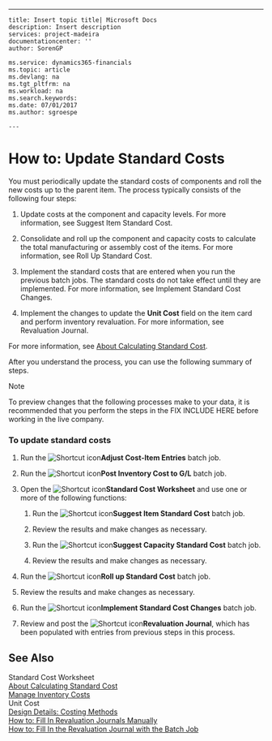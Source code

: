 ---
    title: Insert topic title| Microsoft Docs
    description: Insert description
    services: project-madeira
    documentationcenter: ''
    author: SorenGP

    ms.service: dynamics365-financials
    ms.topic: article
    ms.devlang: na
    ms.tgt_pltfrm: na
    ms.workload: na
    ms.search.keywords:
    ms.date: 07/01/2017
    ms.author: sgroespe

    ---
# How to: Update Standard Costs
You must periodically update the standard costs of components and roll the new costs up to the parent item. The process typically consists of the following four steps:  
  
1.  Update costs at the component and capacity levels. For more information, see Suggest Item Standard Cost.  
  
2.  Consolidate and roll up the component and capacity costs to calculate the total manufacturing or assembly cost of the items. For more information, see Roll Up Standard Cost.  
  
3.  Implement the standard costs that are entered when you run the previous batch jobs. The standard costs do not take effect until they are implemented. For more information, see Implement Standard Cost Changes.  
  
4.  Implement the changes to update the **Unit Cost** field on the item card and perform inventory revaluation. For more information, see Revaluation Journal.  
  
 For more information, see [About Calculating Standard Cost](../Finance/about-calculating-standard-cost.md).  
  
 After you understand the process, you can use the following summary of steps.  
  
> [!NOTE]  
>  To preview changes that the following processes make to your data, it is recommended that you perform the steps in the FIX INCLUDE HERE<!--[!INCLUDE[demolong](../ApplicationDesign/includes/demolong_md.md)] --> before working in the live company.  
  
### To update standard costs  
  
1.  Run the ![Shortcut icon](../BusinessFunctionality/OnlineMaps/media/shortcutcoldicon.gif "shortcutColdIcon")**Adjust Cost\-Item Entries** batch job.  
  
2.  Run the ![Shortcut icon](../BusinessFunctionality/OnlineMaps/media/shortcutcoldicon.gif "shortcutColdIcon")**Post Inventory Cost to G\/L** batch job.  
  
3.  Open the ![Shortcut icon](../BusinessFunctionality/OnlineMaps/media/shortcutcoldicon.gif "shortcutColdIcon")**Standard Cost Worksheet** and use one or more of the following functions:  
  
    1.  Run the ![Shortcut icon](../BusinessFunctionality/OnlineMaps/media/shortcutcoldicon.gif "shortcutColdIcon")**Suggest Item Standard Cost** batch job.  
  
    2.  Review the results and make changes as necessary.  
  
    3.  Run the ![Shortcut icon](../BusinessFunctionality/OnlineMaps/media/shortcutcoldicon.gif "shortcutColdIcon")**Suggest Capacity Standard Cost** batch job.  
  
    4.  Review the results and make changes as necessary.  
  
4.  Run the ![Shortcut icon](../BusinessFunctionality/OnlineMaps/media/shortcutcoldicon.gif "shortcutColdIcon")**Roll up Standard Cost** batch job.  
  
5.  Review the results and make changes as necessary.  
  
6.  Run the ![Shortcut icon](../BusinessFunctionality/OnlineMaps/media/shortcutcoldicon.gif "shortcutColdIcon")**Implement Standard Cost Changes** batch job.  
  
7.  Review and post the ![Shortcut icon](../BusinessFunctionality/OnlineMaps/media/shortcutcoldicon.gif "shortcutColdIcon")**Revaluation Journal**, which has been populated with entries from previous steps in this process.  
  
## See Also  
 Standard Cost Worksheet   
 [About Calculating Standard Cost](../Finance/about-calculating-standard-cost.md)   
 [Manage Inventory Costs](../Finance/manage-inventory-costs.md)   
 Unit Cost   
 [Design Details: Costing Methods](../ApplicationDesign/design-details-costing-methods.md)   
 [How to: Fill In Revaluation Journals Manually](../DesignAndEngineering/how-to-fill-in-revaluation-journals-manually.md)   
 [How to: Fill In the Revaluation Journal with the Batch Job](../DesignAndEngineering/how-to-fill-in-the-revaluation-journal-with-the-batch-job.md)